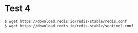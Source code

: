 # Test 4

```bash
$ wget https://download.redis.io/redis-stable/redis.conf
$ wget https://download.redis.io/redis-stable/sentinel.conf
```
